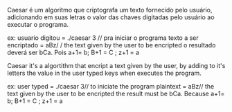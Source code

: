 
Caesar é um algoritmo que criptografa um texto fornecido pelo usuário, adicionando em suas letras o valor das chaves digitadas pelo usuário ao executar o programa.

ex: usuario digitou =  ./caesar 3 // pra iniciar o programa
             texto a ser encriptado  = aBz/ / the text given by the user to be encripted
             o resultado deverá ser bCa. Pois a+1= b; B+1 = C ;  z+1 = a


Caesar it's a algortithm that encript a text given by the user, by adding to it's letters the value in the user typed keys when executes the program. 


ex: user typed = ./caesar 3// to iniciate the program
             plaintext = aBz// the text given by the user to be encripted
             the result must be bCa. Because a+1= b; B+1 = C ;  z+1 = a
